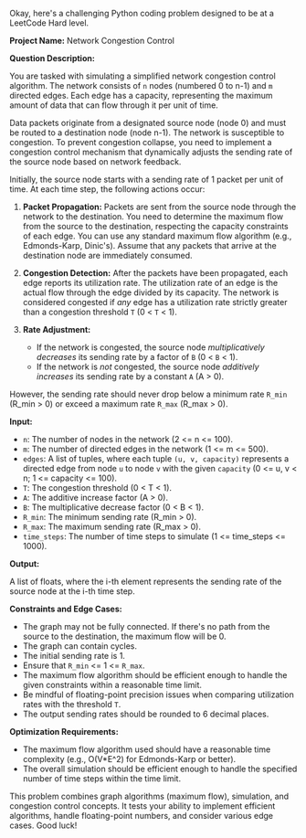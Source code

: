 Okay, here's a challenging Python coding problem designed to be at a LeetCode Hard level.

**Project Name:** Network Congestion Control

**Question Description:**

You are tasked with simulating a simplified network congestion control algorithm. The network consists of `n` nodes (numbered 0 to n-1) and `m` directed edges. Each edge has a capacity, representing the maximum amount of data that can flow through it per unit of time.

Data packets originate from a designated source node (node 0) and must be routed to a destination node (node n-1). The network is susceptible to congestion. To prevent congestion collapse, you need to implement a congestion control mechanism that dynamically adjusts the sending rate of the source node based on network feedback.

Initially, the source node starts with a sending rate of 1 packet per unit of time.  At each time step, the following actions occur:

1.  **Packet Propagation:**  Packets are sent from the source node through the network to the destination. You need to determine the maximum flow from the source to the destination, respecting the capacity constraints of each edge. You can use any standard maximum flow algorithm (e.g., Edmonds-Karp, Dinic's). Assume that any packets that arrive at the destination node are immediately consumed.

2.  **Congestion Detection:** After the packets have been propagated, each edge reports its utilization rate. The utilization rate of an edge is the actual flow through the edge divided by its capacity. The network is considered congested if *any* edge has a utilization rate strictly greater than a congestion threshold `T` (0 < `T` < 1).

3.  **Rate Adjustment:**
    *   If the network is congested, the source node *multiplicatively decreases* its sending rate by a factor of `B` (0 < `B` < 1).
    *   If the network is *not* congested, the source node *additively increases* its sending rate by a constant `A` (A > 0).

However, the sending rate should never drop below a minimum rate `R_min` (R_min > 0) or exceed a maximum rate `R_max` (R_max > 0).

**Input:**

*   `n`: The number of nodes in the network (2 <= n <= 100).
*   `m`: The number of directed edges in the network (1 <= m <= 500).
*   `edges`: A list of tuples, where each tuple `(u, v, capacity)` represents a directed edge from node `u` to node `v` with the given `capacity` (0 <= u, v < n; 1 <= capacity <= 100).
*   `T`: The congestion threshold (0 < T < 1).
*   `A`: The additive increase factor (A > 0).
*   `B`: The multiplicative decrease factor (0 < B < 1).
*   `R_min`: The minimum sending rate (R_min > 0).
*   `R_max`: The maximum sending rate (R_max > 0).
*   `time_steps`: The number of time steps to simulate (1 <= time_steps <= 1000).

**Output:**

A list of floats, where the i-th element represents the sending rate of the source node at the i-th time step.

**Constraints and Edge Cases:**

*   The graph may not be fully connected. If there's no path from the source to the destination, the maximum flow will be 0.
*   The graph can contain cycles.
*   The initial sending rate is 1.
*   Ensure that `R_min` <= 1 <= `R_max`.
*   The maximum flow algorithm should be efficient enough to handle the given constraints within a reasonable time limit.
*   Be mindful of floating-point precision issues when comparing utilization rates with the threshold `T`.
*   The output sending rates should be rounded to 6 decimal places.

**Optimization Requirements:**

*   The maximum flow algorithm used should have a reasonable time complexity (e.g., O(V\*E^2) for Edmonds-Karp or better).
*   The overall simulation should be efficient enough to handle the specified number of time steps within the time limit.

This problem combines graph algorithms (maximum flow), simulation, and congestion control concepts. It tests your ability to implement efficient algorithms, handle floating-point numbers, and consider various edge cases. Good luck!
